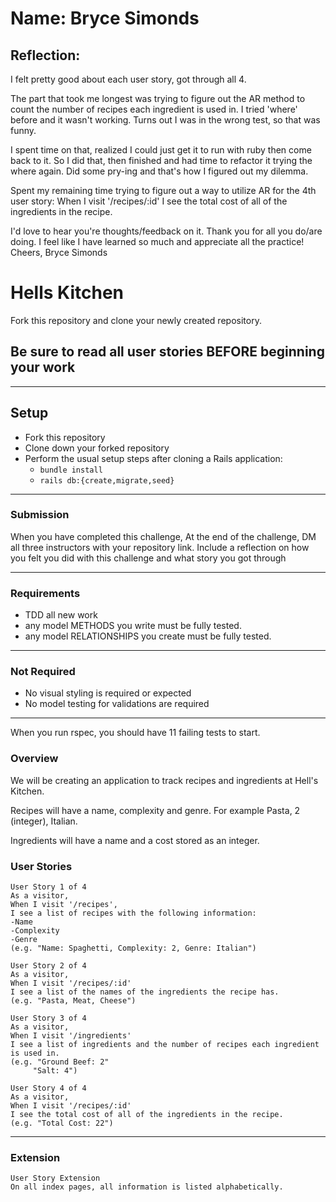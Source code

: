 # Name: Bryce Simonds
## Reflection:
I felt pretty good about each user story, got through all 4. 

The part that took me longest was trying to figure out the AR method to count the number of recipes each ingredient is used in. I tried 'where' before and it wasn't working. Turns out I was in the wrong test, so that was funny.

I spent time on that, realized I could just get it to run with ruby then come back to it. So I did that, then finished and had time to refactor it trying the where again. Did some pry-ing and that's how I figured out my dilemma. 

Spent my remaining time trying to figure out a way to utilize AR for the 4th user story: 
When I visit '/recipes/:id'
I see the total cost of all of the ingredients in the recipe.

I'd love to hear you're thoughts/feedback on it. Thank you for all you do/are doing. I feel like I have learned so much and appreciate all the practice!
Cheers,
Bryce Simonds


# Hells Kitchen

Fork this repository and clone your newly created repository. 

## Be sure to read all user stories BEFORE beginning your work
---

## Setup

* Fork this repository
* Clone down your forked repository
* Perform the usual setup steps after cloning a Rails application:
  - `bundle install`
  - `rails db:{create,migrate,seed}`
---
### Submission

When you have completed this challenge, At the end of the challenge, DM all three instructors with your repository link. Include a reflection on how you felt you did with this challenge and what story you got through

---
### Requirements

* TDD all new work
* any model METHODS you write must be fully tested.
* any model RELATIONSHIPS you create must be fully tested.
---

### Not Required

* No visual styling is required or expected
* No model testing for validations are required
---

When you run rspec, you should have 11 failing tests to start.  

###  Overview

We will be creating an application to track recipes and ingredients at Hell's Kitchen. 

Recipes will have a name, complexity and genre. For example Pasta, 2 (integer), Italian.

Ingredients will have a name and a cost stored as an integer.

 
### User Stories
 
```
User Story 1 of 4
As a visitor,
When I visit '/recipes',
I see a list of recipes with the following information:
-Name
-Complexity
-Genre
(e.g. "Name: Spaghetti, Complexity: 2, Genre: Italian")
```
```
User Story 2 of 4
As a visitor,
When I visit '/recipes/:id'
I see a list of the names of the ingredients the recipe has.
(e.g. "Pasta, Meat, Cheese")
```
```
User Story 3 of 4
As a visitor,
When I visit '/ingredients'
I see a list of ingredients and the number of recipes each ingredient is used in.
(e.g. "Ground Beef: 2"
     "Salt: 4")
```
```
User Story 4 of 4
As a visitor,
When I visit '/recipes/:id'
I see the total cost of all of the ingredients in the recipe.
(e.g. "Total Cost: 22")
```
---
### Extension
```
User Story Extension
On all index pages, all information is listed alphabetically.
	

